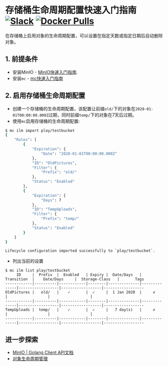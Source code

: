 # 存储桶生命周期配置快速入门指南 [![Slack](https://slack.min.io/slack?type=svg)](https://slack.min.io) [![Docker Pulls](https://img.shields.io/docker/pulls/minio/minio.svg?maxAge=31536000)](https://hub.docker.com/r/minio/minio/)

在存储桶上启用对象的生命周期配置，可以设置在指定天数或指定日期后自动删除对象。

## 1. 前提条件
- 安装MinIO - [MinIO快速入门指南](https://docs.min.io/cn/minio-quickstart-guide).
- 安装`mc` - [mc快速入门指南](https://docs.minio.io/cn/minio-client-quickstart-guide.html)

## 2. 启用存储桶生命周期配置

- 创建一个存储桶的生命周期配置，该配置让前缀`old/`下的对象在`2020-01-01T00:00:00.000Z`过期，同时前缀`temp/`下的对象在7天后过期。
- 使用`mc`启用存储桶的生命周期配置:

```sh
$ mc ilm import play/testbucket
{
    "Rules": [
        {
            "Expiration": {
                "Date": "2020-01-01T00:00:00.000Z"
            },
            "ID": "OldPictures",
            "Filter": {
                "Prefix": "old/"
            },
            "Status": "Enabled"
        },
        {
            "Expiration": {
                "Days": 7
            },
            "ID": "TempUploads",
            "Filter": {
                "Prefix": "temp/"
            },
            "Status": "Enabled"
        }
    ]
}

Lifecycle configuration imported successfully to `play/testbucket`.
```

- 列出当前的设置
```
$ mc ilm list play/testbucket
     ID     |  Prefix  |  Enabled   | Expiry |  Date/Days   |  Transition  |    Date/Days     |  Storage-Class   |       Tags
------------|----------|------------|--------|--------------|--------------|------------------|------------------|------------------
OldPictures |   old/   |    ✓       |  ✓     |  1 Jan 2020  |     ✗        |                  |                  |
------------|----------|------------|--------|--------------|--------------|------------------|------------------|------------------
TempUploads |  temp/   |    ✓       |  ✓     |   7 day(s)   |     ✗        |                  |                  |
------------|----------|------------|--------|--------------|--------------|------------------|------------------|------------------
```

## 进一步探索
- [MinIO | Golang Client API文档](https://docs.min.io/cn/golang-client-api-reference.html#SetBucketLifecycle)
- [对象生命周期管理](https://docs.aws.amazon.com/AmazonS3/latest/dev/object-lifecycle-mgmt.html)

